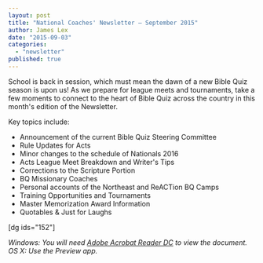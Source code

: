 ```yaml
---
layout: post
title: "National Coaches' Newsletter – September 2015"
author: James Lex
date: "2015-09-03"
categories: 
  - "newsletter"
published: true
---
```


School is back in session, which must mean the dawn of a new Bible Quiz season is upon us! As we prepare for league meets and tournaments, take a few moments to connect to the heart of Bible Quiz across the country in this month's edition of the Newsletter.

Key topics include:

- Announcement of the current Bible Quiz Steering Committee
- Rule Updates for Acts
- Minor changes to the schedule of Nationals 2016
- Acts League Meet Breakdown and Writer's Tips
- Corrections to the Scripture Portion
- BQ Missionary Coaches
- Personal accounts of the Northeast and ReACTion BQ Camps
- Training Opportunities and Tournaments
- Master Memorization Award Information
- Quotables & Just for Laughs

\[dg ids="152"\]

_Windows: You will need [Adobe Acrobat Reader DC](https://get.adobe.com/reader/) to view the document._ _OS X: Use the Preview app._

